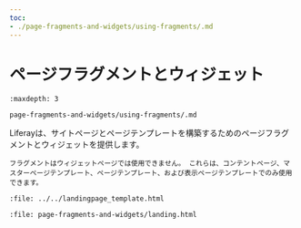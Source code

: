 ```yaml
---
toc:
- ./page-fragments-and-widgets/using-fragments/.md
---
```

# ページフラグメントとウィジェット

```{toctree}
:maxdepth: 3

page-fragments-and-widgets/using-fragments/.md
```

<!--TASK: Develop into-->

Liferayは、サイトページとページテンプレートを構築するためのページフラグメントとウィジェットを提供します。

```{note}
フラグメントはウィジェットページでは使用できません。 これらは、コンテントページ、マスターページテンプレート、ページテンプレート、および表示ページテンプレートでのみ使用できます。
```

```{raw} html
:file: ../../landingpage_template.html
```

```{raw} html
:file: page-fragments-and-widgets/landing.html
```
